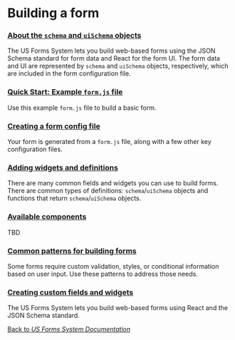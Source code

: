 # Building a form

### [About the `schema` and `uiSchema` objects](about-the-schema-and-uischema-objects.md)

The US Forms System lets you build web-based forms using the JSON Schema standard for form data and React for the form UI. The form data and UI are represented by `schema` and `uiSchema` objects, respectively, which are included in the form configuration file.

### [Quick Start: Example `form.js` file](quick-start-example-formjs-file.md)

Use this example `form.js` file to build a basic form.

### [Creating a form config file](creating-a-form-config-file.md)

Your form is generated from a `form.js` file, along with a few other key configuration files.

### [Adding widgets and definitions](adding-widgets-and-definitions.md)

There are many common fields and widgets you can use to build forms. There are common types of definitions: `schema`/`uiSchema` objects and functions that return `schema`/`uiSchema` objects.

### [Available components](available-components.md)

TBD

### [Common patterns for building forms](common-patterns-for-building-forms.md)

Some forms require custom validation, styles, or conditional information based on user input. Use these patterns to address those needs.

### [Creating custom fields and widgets](creating-custom-fields-and-widgets.md)

The US Forms System lets you build web-based forms using React and the JSON Schema standard.

[Back to *US Forms System Documentation*](docs/README.md)

